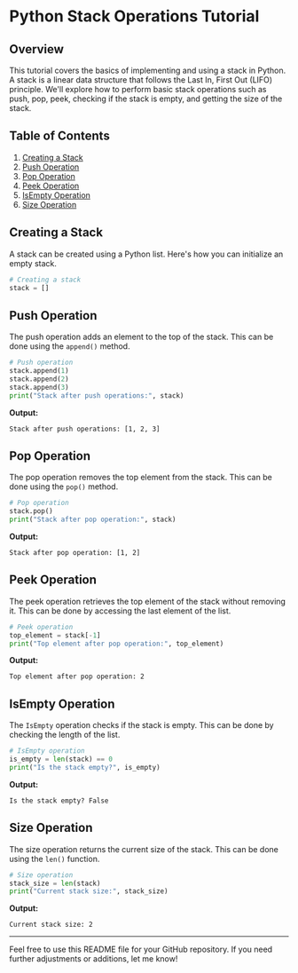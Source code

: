 # Python Stack Operations Tutorial

## Overview
This tutorial covers the basics of implementing and using a stack in Python. A stack is a linear data structure that follows the Last In, First Out (LIFO) principle. We'll explore how to perform basic stack operations such as push, pop, peek, checking if the stack is empty, and getting the size of the stack.

## Table of Contents
1. [Creating a Stack](#creating-a-stack)
2. [Push Operation](#push-operation)
3. [Pop Operation](#pop-operation)
4. [Peek Operation](#peek-operation)
5. [IsEmpty Operation](#isempty-operation)
6. [Size Operation](#size-operation)

## Creating a Stack
A stack can be created using a Python list. Here's how you can initialize an empty stack.

```python
# Creating a stack
stack = []
```

## Push Operation
The push operation adds an element to the top of the stack. This can be done using the `append()` method.

```python
# Push operation
stack.append(1)
stack.append(2)
stack.append(3)
print("Stack after push operations:", stack)
```
**Output:**
```
Stack after push operations: [1, 2, 3]
```

## Pop Operation
The pop operation removes the top element from the stack. This can be done using the `pop()` method.

```python
# Pop operation
stack.pop()
print("Stack after pop operation:", stack)
```
**Output:**
```
Stack after pop operation: [1, 2]
```

## Peek Operation
The peek operation retrieves the top element of the stack without removing it. This can be done by accessing the last element of the list.

```python
# Peek operation
top_element = stack[-1]
print("Top element after pop operation:", top_element)
```
**Output:**
```
Top element after pop operation: 2
```

## IsEmpty Operation
The `IsEmpty` operation checks if the stack is empty. This can be done by checking the length of the list.

```python
# IsEmpty operation
is_empty = len(stack) == 0
print("Is the stack empty?", is_empty)
```
**Output:**
```
Is the stack empty? False
```

## Size Operation
The size operation returns the current size of the stack. This can be done using the `len()` function.

```python
# Size operation
stack_size = len(stack)
print("Current stack size:", stack_size)
```
**Output:**
```
Current stack size: 2
```

---

Feel free to use this README file for your GitHub repository. If you need further adjustments or additions, let me know!